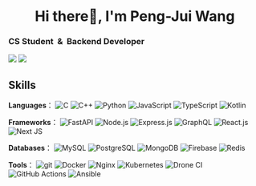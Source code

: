 <h1 align="center">Hi there👋, I'm Peng-Jui Wang</h1>

### CS Student &nbsp;&&nbsp; Backend Developer

![](https://github-profile-summary-cards.vercel.app/api/cards/stats?username=james5418&theme=tokyonight)
![](http://github-profile-summary-cards.vercel.app/api/cards/most-commit-language?username=james5418&theme=tokyonight)

## Skills

**Languages**：
  ![C](https://img.shields.io/badge/C-%2300599C.svg?&logo=c&logoColor=white)
  ![C++](https://img.shields.io/badge/C%2B%2B-00599C?logo=c%2B%2B&logoColor=white)
  ![Python](https://img.shields.io/badge/Python-3670A0?&logo=python&logoColor=ffdd54)
  ![JavaScript](https://img.shields.io/badge/-JavaScript-F7DF1E?logo=javascript&logoColor=white)
  ![TypeScript](https://img.shields.io/badge/TypeScript-%23007ACC.svg?logo=typescript&logoColor=white)
  ![Kotlin](https://img.shields.io/badge/Kotlin-%230095D5.svg?logo=kotlin&logoColor=white)
  <!--   ![Go](https://img.shields.io/badge/GO-%2300ADD8.svg?logo=go&logoColor=white) -->

**Frameworks**：
  ![FastAPI]( https://img.shields.io/badge/FastAPI-109989?logo=FASTAPI&logoColor=white)
  ![Node.js](https://img.shields.io/badge/Node.js-6DA55F?&logo=node.js&logoColor=white)
  ![Express.js](https://img.shields.io/badge/Express.js-%23404d59.svg?&logo=express&logoColor=%2361DAFB)
  ![GraphQL](https://img.shields.io/badge/-GraphQL-E10098?logo=graphql&logoColor=white)
  ![React.js](https://img.shields.io/badge/React-20232A?logo=react&logoColor=61DAFB)
  ![Next JS](https://img.shields.io/badge/Next-black?logo=next.js&logoColor=white)
  <!--   ![Gin](https://custom-icon-badges.herokuapp.com/badge/-Gin-00ADD8?logo=gin&logoColor=white) -->

**Databases**：
  ![MySQL](https://img.shields.io/badge/-MySQL-4479A1?logo=mysql&logoColor=white)
  ![PostgreSQL](https://img.shields.io/badge/PostgreSQL-316192?logo=postgresql&logoColor=white)
  ![MongoDB](https://img.shields.io/badge/MongoDB-4EA94B?logo=mongodb&logoColor=white)
  ![Firebase](https://img.shields.io/badge/Firebase-%23039BE5.svg?logo=firebase)
  ![Redis](https://img.shields.io/badge/Redis-%23DD0031.svg?logo=redis&logoColor=white)

 **Tools**： 
  ![git](https://img.shields.io/badge/-Git-F05032?logo=git&logoColor=white)
  ![Docker](https://img.shields.io/badge/Docker-2496ED?logo=docker&logoColor=white)
  ![Nginx](https://img.shields.io/badge/Nginx-%23009639.svg?logo=nginx&logoColor=white)
  ![Kubernetes](https://img.shields.io/badge/Kubernetes-326CE5?logo=Kubernetes&logoColor=white)
  ![Drone CI](https://img.shields.io/badge/Drone_CI-212121?logo=drone&logoColor=white)
  ![GitHub Actions](https://img.shields.io/badge/Github%20Actions-%232671E5.svg?logo=githubactions&logoColor=white)
  ![Ansible](https://img.shields.io/badge/Ansible-%231A1918.svg?logo=ansible&logoColor=white)
